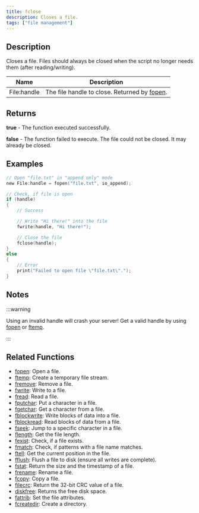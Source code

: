```yaml
---
title: fclose
description: Closes a file.
tags: ["file management"]
---
```


<LowercaseNote />

## Description

Closes a file. Files should always be closed when the script no longer needs them (after reading/writing).

| Name        | Description                                           |
| ----------- | ----------------------------------------------------- |
| File:handle | The file handle to close. Returned by [fopen](fopen). |

## Returns

**true** - The function executed successfully.

**false** - The function failed to execute. The file could not be closed. It may already be closed.

## Examples

```c
// Open "file.txt" in "append only" mode
new File:handle = fopen("file.txt", io_append);

// Check, if file is open
if (handle)
{
    // Success

    // Write "Hi there!" into the file
    fwrite(handle, "Hi there!");

    // Close the file
    fclose(handle);
}
else
{
    // Error
    print("Failed to open file \"file.txt\".");
}
```

## Notes

:::warning

Using an invalid handle will crash your server! Get a valid handle by using [fopen](fopen) or [ftemp](ftemp).

:::

## Related Functions

- [fopen](fopen): Open a file.
- [ftemp](ftemp): Create a temporary file stream.
- [fremove](fremove): Remove a file.
- [fwrite](fwrite): Write to a file.
- [fread](fread): Read a file.
- [fputchar](fputchar): Put a character in a file.
- [fgetchar](fgetchar): Get a character from a file.
- [fblockwrite](fblockwrite): Write blocks of data into a file.
- [fblockread](fblockread): Read blocks of data from a file.
- [fseek](fseek): Jump to a specific character in a file.
- [flength](flength): Get the file length.
- [fexist](fexist): Check, if a file exists.
- [fmatch](fmatch): Check, if patterns with a file name matches.
- [ftell](ftell): Get the current position in the file.
- [fflush](fflush): Flush a file to disk (ensure all writes are complete).
- [fstat](fstat): Return the size and the timestamp of a file.
- [frename](frename): Rename a file.
- [fcopy](fcopy): Copy a file.
- [filecrc](filecrc): Return the 32-bit CRC value of a file.
- [diskfree](diskfree): Returns the free disk space.
- [fattrib](fattrib): Set the file attributes.
- [fcreatedir](fcreatedir): Create a directory.
